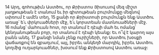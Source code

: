 14 Արդ, գոհութիւն Աստծու, որ Քրիստոս Յիսուսով մեզ միշտ յաղթութեան է տանում եւ իր գիտութեան բուրմունքը մեզնով սփռում է ամէն տեղ, 15 քանի որ Քրիստոսի բուրմունքն ենք Աստծու առաջ՝ ե՛ւ փրկուածների մէջ, ե՛ւ կորստեան մատնուածների մէջ. 16 ոմանց՝ մահուան հոտ, որ տանում է դէպի մահ եւ ոմանց՝ կենդանութեան բոյր, որ տանում է դէպի կեանք: Եւ ո՞վ է կարող այս բանն անել. 17 քանզի նման չենք ուրիշների, որ Աստծու խօսքի վաճառքով են զբաղւում, այլ, իբրեւ անկեղծ մարդիկ, իբրեւ Աստծու կողմից ուղարկուածներ, խօսում ենք Քրիստոսով Աստծու առաջ:
